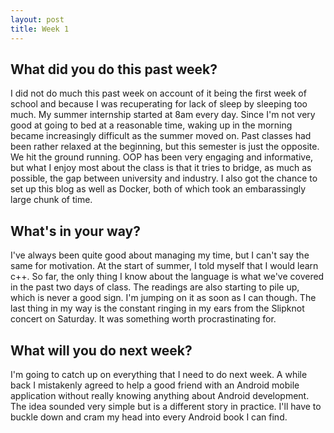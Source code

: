 ```yaml
---
layout: post
title: Week 1
---
```


<h2>What did you do this past week?</h2>
I did not do much this past week on account of it being the first week of school and because I was recuperating for
lack of sleep by sleeping too much. My summer internship started at 8am every day. Since I'm not very good at going
to bed at a reasonable time, waking up in the morning became increasingly difficult as the summer moved on. Past
classes had been rather relaxed at the beginning, but this semester is just the opposite. We hit the ground running. 
OOP has been very engaging and informative, but what I enjoy most about the class is that it tries to bridge, as
much as possible, the gap between university and industry. I also got the chance to set up this blog as well as Docker,
both of which took an embarassingly large chunk of time.
<h2>What's in your way?</h2>
I've always been quite good about managing my time, but I can't say the same for motivation. At the start of summer,
I told myself that I would learn c++. So far, the only thing I know about the language is what we've covered in the
past two days of class. The readings are also starting to pile up, which is never a good sign. I'm jumping on it as
soon as I can though. The last thing in my way is the constant ringing in my ears from the Slipknot concert on
Saturday. It was something worth procrastinating for.
<h2>What will you do next week?</h2>
I'm going to catch up on everything that I need to do next week. A while back I mistakenly agreed to help a good friend
with an Android mobile application without really knowing anything about Android development. The idea sounded very
simple but is a different story in practice. I'll have to buckle down and cram my head into every Android book I can
find.
